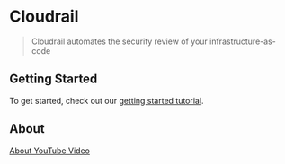 # Cloudrail
> Cloudrail automates the security review of your infrastructure-as-code


## Getting Started
To get started, check out our [getting started tutorial](examples/getting-started.md).

## About

[About YouTube Video](https://www.youtube.com/embed/MFvT2VnnBzE ':include :type=iframe height=400px')

